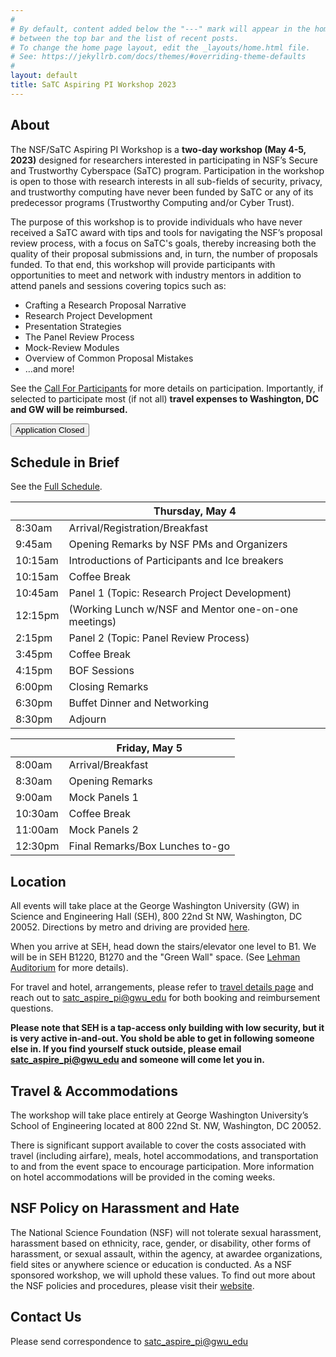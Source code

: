 ```yaml
---
#
# By default, content added below the "---" mark will appear in the home page
# between the top bar and the list of recent posts.
# To change the home page layout, edit the _layouts/home.html file.
# See: https://jekyllrb.com/docs/themes/#overriding-theme-defaults
#
layout: default
title: SaTC Aspiring PI Workshop 2023 
---
```




## About

The NSF/SaTC Aspiring PI Workshop is a **two-day workshop (May 4-5, 2023)** designed for researchers interested in participating in NSF’s Secure and Trustworthy Cyberspace (SaTC) program. Participation in the workshop is open to those with research interests in all sub-fields of security, privacy, and trustworthy computing have never been funded by SaTC or any of its predecessor programs (Trustworthy Computing and/or Cyber Trust). 

The purpose of this workshop is to provide individuals who have never received a SaTC award with  tips and tools for navigating the NSF’s proposal review process, with a focus on SaTC's goals, thereby increasing both the quality of their proposal submissions and, in turn, the number of proposals funded. To that end, this workshop will provide participants with opportunities to meet and network with industry mentors in addition to attend panels and sessions covering topics such as: 
  * Crafting a Research Proposal Narrative
  * Research Project Development
  * Presentation Strategies
  * The Panel Review Process 
  * Mock-Review Modules 
  * Overview of Common Proposal Mistakes
  * …and more! 


See the [Call For Participants](/cfp) for more details on participation. Importantly, if selected to participate most (if not all) **travel expenses to Washington, DC and GW will be reimbursed.**

<div class="reg-link">
<button>Application Closed</button>
</div>



## Schedule in Brief

See the [Full Schedule](schedule.html).


|         | Thursday, May 4                                      |
|---------|------------------------------------------------------|
| 8:30am  | Arrival/Registration/Breakfast                               |
| 9:45am  | Opening Remarks by NSF PMs and Organizers            |
| 10:15am  | Introductions of Participants and Ice breakers       |
| 10:15am | Coffee Break                                         |
| 10:45am | Panel 1 (Topic: Research Project Development)        |
| 12:15pm | (Working Lunch w/NSF and Mentor one-on-one meetings) |
| 2:15pm  | Panel 2 (Topic: Panel Review Process)                |
| 3:45pm  | Coffee Break                                         |
| 4:15pm  | BOF Sessions                                         |
| 6:00pm  | Closing Remarks                                      |
| 6:30pm  | Buffet Dinner and Networking                         |
| 8:30pm  | Adjourn                                              |





|         | Friday, May 5                   |
|---------|---------------------------------|
| 8:00am  | Arrival/Breakfast               |
| 8:30am  | Opening Remarks                 |
| 9:00am  | Mock Panels 1                   |
| 10:30am | Coffee Break                    |
| 11:00am | Mock Panels 2                   |
| 12:30pm | Final Remarks/Box Lunches to-go |



  

## Location

All events will take place at the George Washington University (GW) in Science and Engineering Hall (SEH), 800 22nd St NW, Washington, DC 20052. Directions by metro and driving are provided [here](https://www.seas.gwu.edu/directions-campus).

When you arrive at SEH, head down the stairs/elevator one level to B1. We will be in SEH B1220, B1270 and the "Green Wall" space. (See [Lehman Auditorium](https://seascf.seas.gwu.edu/lehman-auditorium) for more details).

For travel and hotel, arrangements, please refer to [travel details page](/travel) and reach out to [satc_aspire_pi@gwu_edu](mailto:satc_aspire_pi@gwu.edu) for both booking and reimbursement questions.


**Please note that SEH is a tap-access only building with low security, but it is very active in-and-out. You shold be able to get in following someone else in. If you find yourself stuck outside, please email [satc_aspire_pi@gwu_edu](mailto:satc_aspire_pi@gwu.edu) and someone will come let you in.**

## Travel & Accommodations 
The workshop will take place entirely at George Washington University’s School of Engineering located at 800 22nd St. NW, Washington, DC 20052. 

There is significant support available to cover the costs associated with travel (including airfare), meals, hotel accommodations, and transportation to and from the event space to encourage participation. More information on hotel accommodations will be provided in the coming weeks. 

## NSF Policy on Harassment and Hate

The National Science Foundation (NSF) will not tolerate sexual harassment, harassment based on ethnicity, race, gender, or disability, other forms of harassment, or sexual assault, within the agency, at awardee organizations, field sites or anywhere science or education is conducted. As a NSF sponsored workshop, we will uphold these values. To find out more about the NSF policies and procedures, please visit their [website](https://www.nsf.gov/od/oecr/harassment.jsp#:~:text=OECR%20Staff-,Stop%20Harassment,science%20or%20education%20is%20conducted). 

## Contact Us

Please send correspondence to [satc_aspire_pi@gwu_edu](mailto:satc_aspire_pi@gwu.edu)
